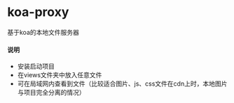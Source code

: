 # koa-proxy
基于koa的本地文件服务器

#### 说明
- 安装启动项目
- 在views文件夹中放入任意文件
- 可在局域网内查看到文件（比较适合图片、js、css文件在cdn上时，本地图片与项目完全分离的情况）

